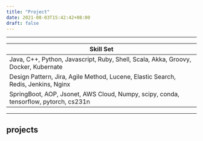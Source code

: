 ```yaml
---
title: "Project"
date: 2021-08-03T15:42:42+08:00
draft: false
---
```


---------------------------------------------------------------------------------------
|                                **Skill Set**
| -------------------------------------------------------------------------------------
| Java, C++, Python, Javascript, Ruby, Shell, Scala, Akka, Groovy, Docker, Kubernate           
| Design Pattern, Jira, Agile Method, Lucene, Elastic Search, Redis, Jenkins, Nginx
| SpringBoot, AOP, Jsonet, AWS Cloud, Numpy, scipy, conda, tensorflow, pytorch, cs231n
----------------------------------------------------------------------------------------

## projects
   